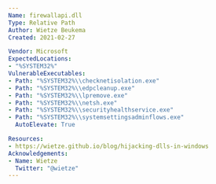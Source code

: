 ```yaml
---
Name: firewallapi.dll
Type: Relative Path
Author: Wietze Beukema
Created: 2021-02-27

Vendor: Microsoft
ExpectedLocations:
- "%SYSTEM32%"
VulnerableExecutables:
- Path: "%SYSTEM32%\\checknetisolation.exe"
- Path: "%SYSTEM32%\\edpcleanup.exe"
- Path: "%SYSTEM32%\\lpremove.exe"
- Path: "%SYSTEM32%\\netsh.exe"
- Path: "%SYSTEM32%\\securityhealthservice.exe"
- Path: "%SYSTEM32%\\systemsettingsadminflows.exe"
  AutoElevate: True

Resources:
- https://wietze.github.io/blog/hijacking-dlls-in-windows
Acknowledgements:
- Name: Wietze
  Twitter: "@wietze"
---
```

